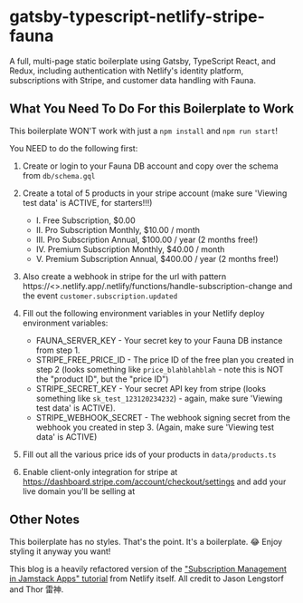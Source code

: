 # gatsby-typescript-netlify-stripe-fauna

A full, multi-page static boilerplate using Gatsby, TypeScript React, and Redux, including authentication with Netlify's identity platform, subscriptions with Stripe, and customer data handling with Fauna.

## What You Need To Do For this Boilerplate to Work

This boilerplate WON'T work with just a `npm install` and `npm run start`!

You NEED to do the following first:

1. Create or login to your Fauna DB account and copy over the schema from `db/schema.gql`
2. Create a total of 5 products in your stripe account (make sure 'Viewing test data' is ACTIVE, for starters!!!)
   - I. Free Subscription, \$0.00
   - II. Pro Subscription Monthly, \$10.00 / month
   - III. Pro Subscription Annual, \$100.00 / year (2 months free!)
   - IV. Premium Subscription Monthly, \$40.00 / month
   - V. Premium Subscription Annual, \$400.00 / year (2 months free!)
3. Also create a webhook in stripe for the url with pattern https://<<YOUR UNIQUE NETLIFY APP NAME HERE>>.netlify.app/.netlify/functions/handle-subscription-change and the event `customer.subscription.updated`
4. Fill out the following environment variables in your Netlify deploy environment variables:

   - FAUNA_SERVER_KEY - Your secret key to your Fauna DB instance from step 1.
   - STRIPE_FREE_PRICE_ID - The price ID of the free plan you created in step 2 (looks something like `price_blahblahblah` - note this is NOT the "product ID", but the "price ID")
   - STRIPE_SECRET_KEY - Your secret API key from stripe (looks something like `sk_test_123120234232`) - again, make sure 'Viewing test data' is ACTIVE).
   - STRIPE_WEBHOOK_SECRET - The webhook signing secret from the webhook you created in step 3. (Again, make sure 'Viewing test data' is ACTIVE)

5. Fill out all the various price ids of your products in `data/products.ts`

6. Enable client-only integration for stripe at https://dashboard.stripe.com/account/checkout/settings and add your live domain you'll be selling at

## Other Notes

This boilerplate has no styles. That's the point. It's a boilerplate. :joy: Enjoy styling it anyway you want!

This blog is a heavily refactored version of the ["Subscription Management in Jamstack Apps" tutorial](https://github.com/stripe-samples/netlify-stripe-subscriptions) from Netlify itself. All credit to Jason Lengstorf and Thor 雷神.
